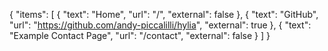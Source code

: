 {
  "items": [
    {
      "text": "Home",
      "url": "/",
      "external": false
    },
    {
      "text": "GitHub",
      "url": "https://github.com/andy-piccalilli/hylia",
      "external": true
    },
    {
      "text": "Example Contact Page",
      "url": "/contact",
      "external": false
    }
  ]
}

